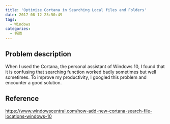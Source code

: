 ```yaml
---
title: 'Optimize Cortana in Searching Local files and Folders'
date: 2017-08-12 23:50:49
tags:
  - Windows
categories:
  - 折腾
---
```


## Problem description
When I used the Cortana, the personal assistant of Windows 10, I found that it is confusing that searching 
function worked badly sometimes but well sometimes. To improve my productivity, I googled this problem and 
encounter a good solution.

## Reference
https://www.windowscentral.com/how-add-new-cortana-search-file-locations-windows-10
